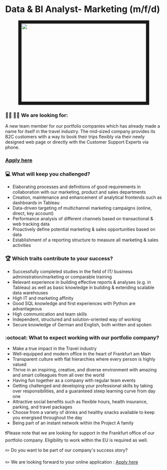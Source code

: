 # Data & BI Analyst- Marketing (m/f/d)

<p align="center">
<img src="https://i.imgflip.com/4unvq5.jpg"
width="400" height="250" border="10"/>
</p>

### :woman_technologist: :man_technologist: We are looking for:

A new team member for our portfolio companies which has already made a name for itself in the travel industry. The mid-sized company provides its B2C customers with a way to book their 
trips flexibly via their newly designed web page or directly with the Customer Support Experts via phone. 

### [Apply here](https://grnh.se/39ebdf642us)

### :computer: What will keep you challenged?

* Elaborating processes and definitions of good requirements in collaboration with our marketing, product and sales departments
* Creation, maintenance and enhancement of analytical frontends such as dashboards in Tableau
* Data-driven targeting of multichannel marketing campaigns (online, direct, key account)
* Performance analysis of different channels based on transactional & web tracking data
* Proactively define potential marketing & sales opportunities based on data
* Establishment of a reporting structure to measure all marketing & sales activities


### :trophy: Which traits contribute to your success?

* Successfully completed studies in the field of IT/ business administration/marketing or comparable training
* Relevant experience in building effective reports & analyses (e.g. in Tableau) as well as basic knowledge in building & extending scalable data warehouses
* High IT and marketing affinity
* Good SQL knowledge and first experiences with Python are advantageous
* High communication and team skills
* Independent, structured and solution-oriented way of working
* Secure knowledge of German and English, both written and spoken


### :octocat: What to expect working with our portfolio company?

* Make a true impact in the Travel industry
* Well-equipped and modern office in the heart of Frankfurt am Main
* Transparent culture with flat hierarchies where every person is highly valued
* Thrive in an inspiring, creative, and diverse environment with amazing and smart colleagues from all over the world
* Having fun together as a company with regular team events
* Getting challenged and developing your professional skills by taking over responsibilities, and a guaranteed steep learning curve from day one
* Attractive social benefits such as flexible hours, health insurance, parking, and travel packages
* Choose from a variety of drinks and healthy snacks available to keep you energised throughout the day
* Being part of an instant network within the Project A family

❗Please note that we are looking for support in the Frankfurt office of our portfolio company. Eligibility to work within the EU is required as well.

:pencil2: Do you want to be part of our company's success story?

:pencil2: We are looking forward to your online application : [Apply here](https://grnh.se/39ebdf642us)
